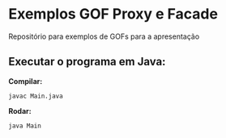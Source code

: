 # Exemplos GOF Proxy e Facade

Repositório para exemplos de GOFs para a apresentação

## Executar o programa em Java:

__Compilar:__
```
javac Main.java
```
__Rodar:__
```
java Main
```
